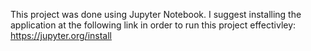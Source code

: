 This project was done using Jupyter Notebook. I suggest installing the application at the following link in order to run this project effectivley: https://jupyter.org/install
